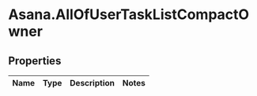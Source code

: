 # Asana.AllOfUserTaskListCompactOwner

## Properties
Name | Type | Description | Notes
------------ | ------------- | ------------- | -------------
